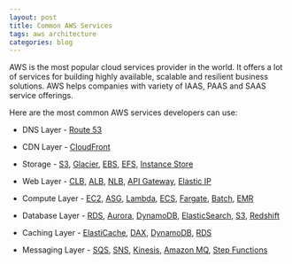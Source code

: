 ```yaml
---
layout: post
title: Common AWS Services
tags: aws architecture
categories: blog
---
```


AWS is the most popular cloud services provider in the world. It offers a lot of services for building highly available, scalable and resilient business solutions. AWS helps companies with variety of IAAS, PAAS and SAAS service offerings.

Here are the most common AWS services developers can use:

- DNS Layer - [Route 53](https://aws.amazon.com/route53/)

- CDN Layer - [CloudFront](https://aws.amazon.com/cloudfront/)

- Storage - [S3](https://aws.amazon.com/s3/), [Glacier](https://aws.amazon.com/glacier/), [EBS](https://aws.amazon.com/ebs/), [EFS](https://aws.amazon.com/efs/), [Instance Store](https://docs.aws.amazon.com/AWSEC2/latest/UserGuide/InstanceStorage.html)

- Web Layer - [CLB](https://docs.aws.amazon.com/elasticloadbalancing/latest/classic/introduction.html), [ALB](https://docs.aws.amazon.com/elasticloadbalancing/latest/application/introduction.html), [NLB](https://docs.aws.amazon.com/elasticloadbalancing/latest/network/introduction.html), [API Gateway](https://aws.amazon.com/api-gateway/), [Elastic IP](https://docs.aws.amazon.com/AWSEC2/latest/UserGuide/elastic-ip-addresses-eip.html)

- Compute Layer - [EC2](https://aws.amazon.com/ec2/), [ASG](https://docs.aws.amazon.com/autoscaling/ec2/userguide/AutoScalingGroup.html), [Lambda](https://aws.amazon.com/lambda/), [ECS](https://aws.amazon.com/ecs/), [Fargate](https://aws.amazon.com/fargate/), [Batch](https://aws.amazon.com/batch/), [EMR](https://aws.amazon.com/emr/)

- Database Layer - [RDS](https://aws.amazon.com/rds/), [Aurora](https://aws.amazon.com/rds/aurora/), [DynamoDB](https://aws.amazon.com/dynamodb/), [ElasticSearch](https://aws.amazon.com/elasticsearch-service/), [S3](https://aws.amazon.com/s3/), [Redshift](https://aws.amazon.com/redshift/)

- Caching Layer - [ElastiCache](https://aws.amazon.com/elasticache/), [DAX](https://aws.amazon.com/dynamodb/dax/), [DynamoDB](https://aws.amazon.com/dynamodb/), [RDS](https://aws.amazon.com/rds/)

- Messaging Layer - [SQS](https://aws.amazon.com/sqs/), [SNS](https://aws.amazon.com/sns/), [Kinesis](https://aws.amazon.com/kinesis/), [Amazon MQ](https://aws.amazon.com/amazon-mq/), [Step Functions](https://aws.amazon.com/step-functions/)

